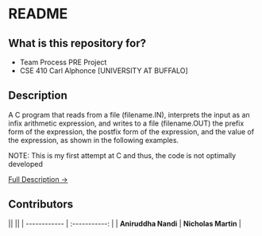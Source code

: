 # README #

## What is this repository for? ##

* Team Process PRE Project
* CSE 410 Carl Alphonce [UNIVERSITY AT BUFFALO]

## Description ##

A C program that reads from a file (filename.IN), interprets the input as an infix 
arithmetic expression, and writes to a file (filename.OUT) the prefix form of the 
expression, the postfix form of the expression, and the value of the expression, as 
shown in the following examples.

NOTE: This is my first attempt at C and thus, the code is not optimally developed

[Full Description ->](http://www.cse.buffalo.edu/faculty/alphonce/SP17/CSE410/work/PRE-CSE410-SoftwareQualityInPractice.pdf)

## Contributors ##
||                                 ||
|  ------------   |  :-----------:  |
| **Aniruddha Nandi** | **Nicholas Martin** |

